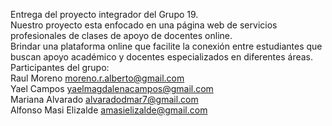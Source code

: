 Entrega del proyecto integrador del Grupo 19.
<br>
Nuestro proyecto esta enfocado en una página web de servicios profesionales de clases de apoyo de docentes online.
<br>
Brindar una plataforma online que facilite la conexión entre estudiantes que buscan apoyo académico y docentes especializados en diferentes áreas.
<br>
Participantes del grupo:
<br>
Raul Moreno moreno.r.alberto@gmail.com
<br>
Yael Campos yaelmagdalenacampos@gmail.com
<br>
Mariana Alvarado alvaradodmar7@gmail.com
<br>
Alfonso Masi Elizalde amasielizalde@gmail.com
